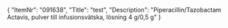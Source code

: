 {
  "ItemNr": "091638",
  "Title": "test",
  "Description": "Piperacillin/Tazobactam Actavis, pulver till infusionsvätska, lösning 4 g/0,5 g"
}